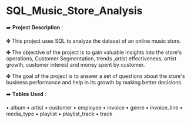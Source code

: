 # SQL_Music_Store_Analysis
➡️ 𝐏𝐫𝐨𝐣𝐞𝐜𝐭 𝐃𝐞𝐬𝐜𝐫𝐢𝐩𝐭𝐢𝐨𝐧 :

✤ This project uses SQL to analyze the dataset of an online music store.

✤ The objective of the project is to gain valuable insights into the store's operations, Customer Segmentation, trends ,artist effectiveness, artist growth, customer interest and money spent by customer.

✤ The goal of the project is to answer a set of questions about the store's business performance and help in its growth by making better decisions.

➡️ 𝐓𝐚𝐛𝐥𝐞𝐬 𝐔𝐬𝐞𝐝 :

• album
• artist
• customer
• employee
• invoice
• genre
• invoice_line
• media_type
• playlist
• playlist_track
• track
